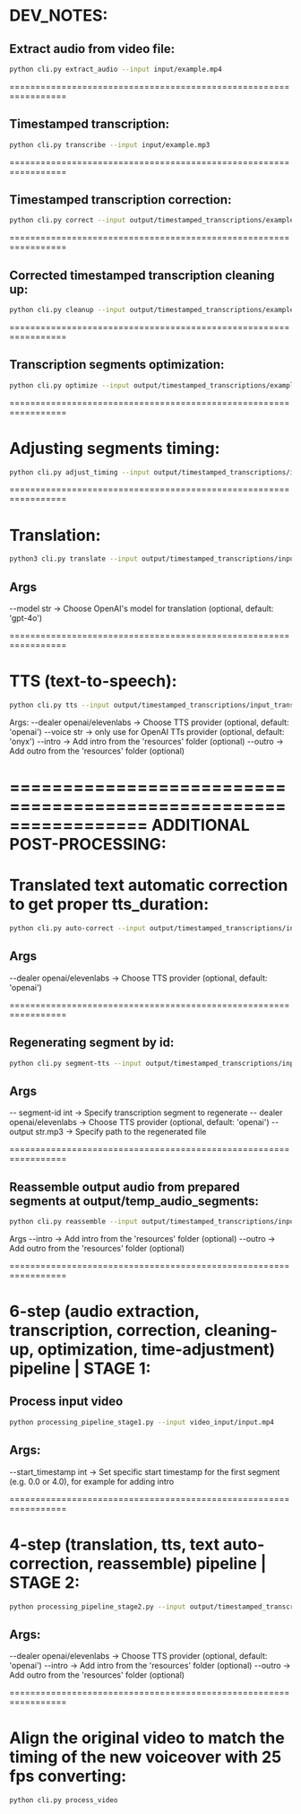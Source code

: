 # DEV_NOTES:

## Extract audio from video file:

```bash
python cli.py extract_audio --input input/example.mp4
```

=================================================================

## Timestamped transcription:

```bash
python cli.py transcribe --input input/example.mp3
```

=================================================================

## Timestamped transcription correction:

```bash
python cli.py correct --input output/timestamped_transcriptions/example_transcribed.json
```

=================================================================

## Corrected timestamped transcription cleaning up:

```bash
python cli.py cleanup --input output/timestamped_transcriptions/example_transcribed_corrected.json
```

=================================================================

## Transcription segments optimization:

```bash
python cli.py optimize --input output/timestamped_transcriptions/example_transcribed_corrected_cleaned.json
```

=================================================================

# Adjusting segments timing:

```bash
python cli.py adjust_timing --input output/timestamped_transcriptions/input_transcribed_corrected_cleaned_optimized.json
```

=================================================================

# Translation:

```bash
python3 cli.py translate --input output/timestamped_transcriptions/input_transcribed_corrected_cleaned_optimized_adjusted.json
```

## Args 
--model str -> Choose OpenAI's model for translation (optional, default: 'gpt-4o')

=================================================================

# TTS (text-to-speech):

```bash
python cli.py tts --input output/timestamped_transcriptions/input_transcribed_corrected_cleaned_optimized_adjusted_translated.json
```

Args:
--dealer openai/elevenlabs -> Choose TTS provider (optional, default: 'openai')
--voice str -> only use for OpenAI TTs provider (optional, default: 'onyx')
--intro -> Add intro from the 'resources' folder (optional)
--outro -> Add outro from the 'resources' folder (optional)

=================================================================
ADDITIONAL POST-PROCESSING:
=================================================================

# Translated text automatic correction to get proper tts_duration:

```bash
python cli.py auto-correct --input output/timestamped_transcriptions/input_transcribed_corrected_cleaned_optimized_adjusted_translated.json
```

## Args 
--dealer openai/elevenlabs -> Choose TTS provider (optional, default: 'openai')

=================================================================

## Regenerating segment by id:

```bash
python cli.py segment-tts --input output/timestamped_transcriptions/input_transcribed_corrected_cleaned_optimized_adjusted_translated.json
```

## Args
-- segment-id int -> Specify transcription segment to regenerate
-- dealer openai/elevenlabs -> Choose TTS provider (optional, default: 'openai')
-- output str.mp3 -> Specify path to the regenerated file

=================================================================

## Reassemble output audio from prepared segments at output/temp_audio_segments:

```bash
python cli.py reassemble --input output/timestamped_transcriptions/input_transcribed_corrected_cleaned_optimized_adjusted_translated.json
```

Args
--intro -> Add intro from the 'resources' folder (optional)
--outro -> Add outro from the 'resources' folder (optional)

=================================================================

# 6-step (audio extraction, transcription, correction, cleaning-up, optimization, time-adjustment) pipeline | STAGE 1:
## Process input video

```bash
python processing_pipeline_stage1.py --input video_input/input.mp4
```

## Args: 
--start_timestamp int -> Set specific start timestamp for the first segment (e.g. 0.0 or 4.0), for example for adding intro

=================================================================

# 4-step (translation, tts, text auto-correction, reassemble) pipeline | STAGE 2: 

```bash
python processing_pipeline_stage2.py --input output/timestamped_transcriptions/input_transcribed_corrected_cleaned_optimized_adjusted.json
```

## Args:
--dealer openai/elevenlabs -> Choose TTS provider (optional, default: 'openai')
--intro -> Add intro from the 'resources' folder (optional)
--outro -> Add outro from the 'resources' folder (optional)

=================================================================

# Align the original video to match the timing of the new voiceover with 25 fps converting:

```bash
python cli.py process_video
```
